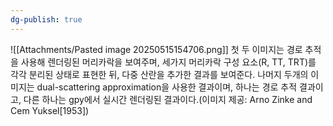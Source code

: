 ```yaml
---
dg-publish: true
---
```


![[Attachments/Pasted image 20250515154706.png]]
첫 두 이미지는 경로 추적을 사용해 렌더링된 머리카락을 보여주며, 세가지 머리카락 구성 요소(R, TT, TRT)를 각각 분리된 상태로 표현한 뒤, 다중 산란을 추가한 결과를 보여준다.
나머지 두개의 이미지는 dual-scattering approximation을 사용한 결과이며, 하나는 경로 추적 결과이고, 다른 하나는 gpy에서 실시간 렌더링된 결과이다.(이미지 제공: Arno Zinke and Cem Yuksel\[1953])
